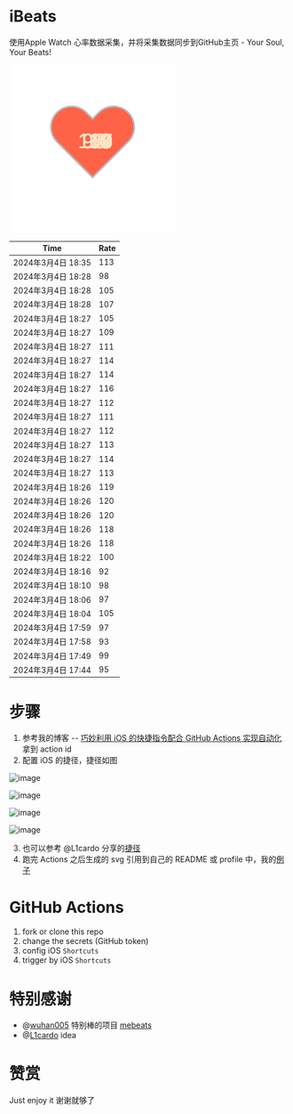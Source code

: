 # iBeats
使用Apple Watch 心率数据采集，并将采集数据同步到GitHub主页 - Your Soul, Your Beats!

![](./files/heart.svg)

<!--START_SECTION:my_heart_rate-->
| Time | Rate | 
 | ---- | ---- | 
| 2024年3月4日 18:35 | 113 |
| 2024年3月4日 18:28 | 98 |
| 2024年3月4日 18:28 | 105 |
| 2024年3月4日 18:28 | 107 |
| 2024年3月4日 18:27 | 105 |
| 2024年3月4日 18:27 | 109 |
| 2024年3月4日 18:27 | 111 |
| 2024年3月4日 18:27 | 114 |
| 2024年3月4日 18:27 | 114 |
| 2024年3月4日 18:27 | 116 |
| 2024年3月4日 18:27 | 112 |
| 2024年3月4日 18:27 | 111 |
| 2024年3月4日 18:27 | 112 |
| 2024年3月4日 18:27 | 113 |
| 2024年3月4日 18:27 | 114 |
| 2024年3月4日 18:27 | 113 |
| 2024年3月4日 18:26 | 119 |
| 2024年3月4日 18:26 | 120 |
| 2024年3月4日 18:26 | 120 |
| 2024年3月4日 18:26 | 118 |
| 2024年3月4日 18:26 | 118 |
| 2024年3月4日 18:22 | 100 |
| 2024年3月4日 18:16 | 92 |
| 2024年3月4日 18:10 | 98 |
| 2024年3月4日 18:06 | 97 |
| 2024年3月4日 18:04 | 105 |
| 2024年3月4日 17:59 | 97 |
| 2024年3月4日 17:58 | 93 |
| 2024年3月4日 17:49 | 99 |
| 2024年3月4日 17:44 | 95 |

<!--END_SECTION:my_heart_rate-->

# 步骤
1. 参考我的博客 -- [巧妙利用 iOS 的快捷指令配合 GitHub Actions 实现自动化](https://github.com/yihong0618/gitblog/issues/198) 拿到 action id
2. 配置 iOS 的捷径，捷径如图

![image](https://user-images.githubusercontent.com/15976103/122154218-0db0b480-ce97-11eb-93bb-5aec07c558dc.png)

![image](https://user-images.githubusercontent.com/15976103/122154236-186b4980-ce97-11eb-8e4b-70551a0391ae.png)

![image](https://user-images.githubusercontent.com/15976103/122154268-2d47dd00-ce97-11eb-902e-3acf292265a9.png)

![image](https://user-images.githubusercontent.com/15976103/122174055-fa144680-ceb4-11eb-9be2-3eb83cd516f7.png)

3. 也可以参考 @L1cardo 分享的[捷径](https://www.icloud.com/shortcuts/6ab6047b459c41ad822ad6b94b1c03d4)
4. 跑完 Actions 之后生成的 svg 引用到自己的 README 或 profile 中，我的[例子](https://github.com/yihong0618) 

# GitHub Actions

1. fork or clone this repo
2. change the secrets (GitHub token)
3. config iOS `Shortcuts` 
4. trigger by iOS `Shortcuts`

# 特别感谢
- @[wuhan005](https://github.com/wuhan005) 特别棒的项目 [mebeats](https://github.com/wuhan005/mebeats)
- @[L1cardo](https://github.com/L1cardo) idea

# 赞赏
Just enjoy it
谢谢就够了
